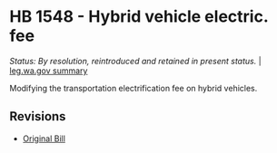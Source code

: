 # HB 1548 - Hybrid vehicle electric. fee
*Status: By resolution, reintroduced and retained in present status.* | [leg.wa.gov summary](https://app.leg.wa.gov/billsummary?BillNumber=1548&Year=2021)

Modifying the transportation electrification fee on hybrid vehicles.

## Revisions
* [Original Bill](1/)